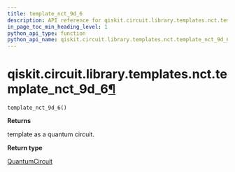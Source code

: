 ```yaml
---
title: template_nct_9d_6
description: API reference for qiskit.circuit.library.templates.nct.template_nct_9d_6
in_page_toc_min_heading_level: 1
python_api_type: function
python_api_name: qiskit.circuit.library.templates.nct.template_nct_9d_6
---
```


# qiskit.circuit.library.templates.nct.template\_nct\_9d\_6[¶](#qiskit-circuit-library-templates-nct-template-nct-9d-6 "Permalink to this headline")

<span id="qiskit.circuit.library.templates.nct.template_nct_9d_6" />

`template_nct_9d_6()`

**Returns**

template as a quantum circuit.

**Return type**

[QuantumCircuit](qiskit.circuit.QuantumCircuit "qiskit.circuit.QuantumCircuit")

